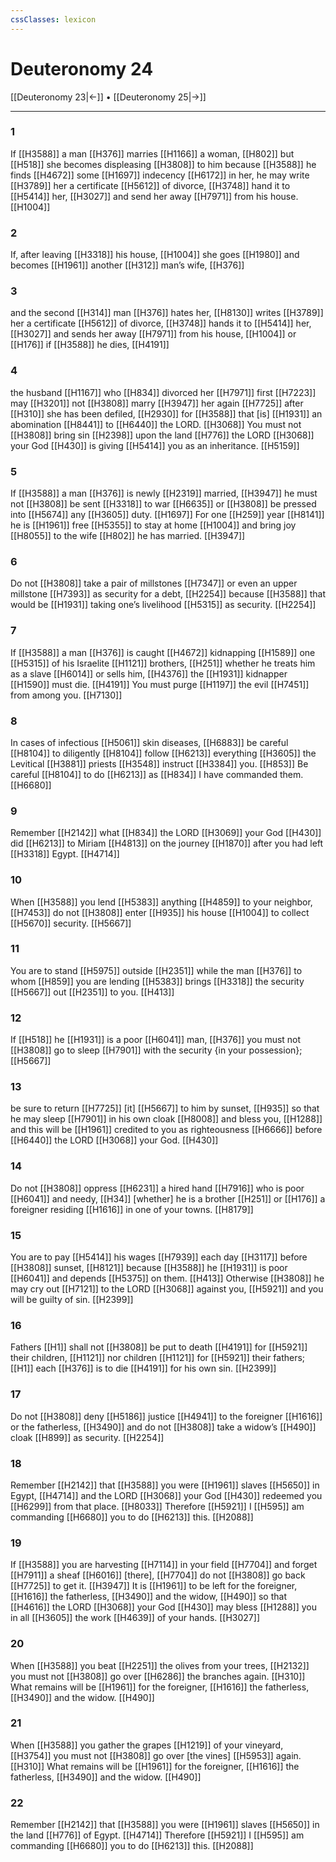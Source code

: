 ```yaml
---
cssClasses: lexicon
---
```


# Deuteronomy 24

[[Deuteronomy 23|←]] • [[Deuteronomy 25|→]]

---

### 1
If [[H3588]] a man [[H376]] marries [[H1166]] a woman, [[H802]] but [[H518]] she becomes displeasing [[H3808]] to him because [[H3588]] he finds [[H4672]] some [[H1697]] indecency [[H6172]] in her,  he may write [[H3789]] her  a certificate [[H5612]] of divorce, [[H3748]] hand it to [[H5414]] her, [[H3027]] and send her away [[H7971]] from his house. [[H1004]]

### 2
If, after leaving [[H3318]] his house, [[H1004]] she goes [[H1980]] and becomes [[H1961]] another [[H312]] man’s wife, [[H376]]

### 3
and the second [[H314]] man [[H376]] hates her, [[H8130]] writes [[H3789]] her  a certificate [[H5612]] of divorce, [[H3748]] hands it to [[H5414]] her, [[H3027]] and sends her away [[H7971]] from his house, [[H1004]] or [[H176]] if [[H3588]] he dies, [[H4191]]

### 4
the husband [[H1167]] who [[H834]] divorced her [[H7971]] first [[H7223]] may [[H3201]] not [[H3808]] marry [[H3947]] her again [[H7725]] after [[H310]] she has been defiled, [[H2930]] for [[H3588]] that [is] [[H1931]] an abomination [[H8441]] to [[H6440]] the LORD. [[H3068]] You must not [[H3808]] bring sin [[H2398]] upon the land [[H776]] the LORD [[H3068]] your God [[H430]] is giving [[H5414]] you as an inheritance. [[H5159]]

### 5
If [[H3588]] a man [[H376]] is newly [[H2319]] married, [[H3947]] he must not [[H3808]] be sent [[H3318]] to war [[H6635]] or [[H3808]] be pressed into [[H5674]] any [[H3605]] duty. [[H1697]] For one [[H259]] year [[H8141]] he is [[H1961]] free [[H5355]] to stay at home [[H1004]] and bring joy [[H8055]] to the wife [[H802]] he has married. [[H3947]]

### 6
Do not [[H3808]] take a pair of millstones [[H7347]] or even an upper millstone [[H7393]] as security for a debt, [[H2254]] because [[H3588]] that would be [[H1931]] taking one’s livelihood [[H5315]] as security. [[H2254]]

### 7
If [[H3588]] a man [[H376]] is caught [[H4672]] kidnapping [[H1589]] one [[H5315]] of his Israelite [[H1121]] brothers, [[H251]] whether he treats him as a slave [[H6014]] or sells him, [[H4376]] the [[H1931]] kidnapper [[H1590]] must die. [[H4191]] You must purge [[H1197]] the evil [[H7451]] from among you. [[H7130]]

### 8
In cases of infectious [[H5061]] skin diseases, [[H6883]] be careful [[H8104]] to diligently [[H8104]] follow [[H6213]] everything [[H3605]] the Levitical [[H3881]] priests [[H3548]] instruct [[H3384]] you. [[H853]] Be careful [[H8104]] to do [[H6213]] as [[H834]] I have commanded them. [[H6680]]

### 9
Remember [[H2142]] what [[H834]] the LORD [[H3069]] your God [[H430]] did [[H6213]] to Miriam [[H4813]] on the journey [[H1870]] after you had left [[H3318]] Egypt. [[H4714]]

### 10
When [[H3588]] you lend [[H5383]] anything [[H4859]] to your neighbor, [[H7453]] do not [[H3808]] enter [[H935]] his house [[H1004]] to collect [[H5670]] security. [[H5667]]

### 11
You are to stand [[H5975]] outside [[H2351]] while the man [[H376]] to whom [[H859]] you are lending [[H5383]] brings [[H3318]] the security [[H5667]] out [[H2351]] to you. [[H413]]

### 12
If [[H518]] he [[H1931]] is a poor [[H6041]] man, [[H376]] you must not [[H3808]] go to sleep [[H7901]] with the security {in your possession}; [[H5667]]

### 13
be sure to return [[H7725]] [it] [[H5667]] to him  by sunset, [[H935]] so that he may sleep [[H7901]] in his own cloak [[H8008]] and bless you, [[H1288]] and this will be [[H1961]] credited to you as righteousness [[H6666]] before [[H6440]] the LORD [[H3068]] your God. [[H430]]

### 14
Do not [[H3808]] oppress [[H6231]] a hired hand [[H7916]] who is poor [[H6041]] and needy, [[H34]] [whether] he is a brother [[H251]] or [[H176]] a foreigner residing [[H1616]] in one of your towns. [[H8179]]

### 15
You are to pay [[H5414]] his wages [[H7939]] each day [[H3117]] before [[H3808]] sunset, [[H8121]] because [[H3588]] he [[H1931]] is poor [[H6041]] and depends [[H5375]] on them. [[H413]] Otherwise [[H3808]] he may cry out [[H7121]] to the LORD [[H3068]] against you, [[H5921]] and you will be guilty of sin. [[H2399]]

### 16
Fathers [[H1]] shall not [[H3808]] be put to death [[H4191]] for [[H5921]] their children, [[H1121]] nor children [[H1121]] for [[H5921]] their fathers; [[H1]] each [[H376]] is to die [[H4191]] for his own sin. [[H2399]]

### 17
Do not [[H3808]] deny [[H5186]] justice [[H4941]] to the foreigner [[H1616]] or the fatherless, [[H3490]] and do not [[H3808]] take a widow’s [[H490]] cloak [[H899]] as security. [[H2254]]

### 18
Remember [[H2142]] that [[H3588]] you were [[H1961]] slaves [[H5650]] in Egypt, [[H4714]] and the LORD [[H3068]] your God [[H430]] redeemed you [[H6299]] from that place. [[H8033]] Therefore [[H5921]] I [[H595]] am commanding [[H6680]] you to do [[H6213]] this. [[H2088]]

### 19
If [[H3588]] you are harvesting [[H7114]] in your field [[H7704]] and forget [[H7911]] a sheaf [[H6016]] [there], [[H7704]] do not [[H3808]] go back [[H7725]] to get it. [[H3947]] It is [[H1961]] to be left for the foreigner, [[H1616]] the fatherless, [[H3490]] and the widow, [[H490]] so that [[H4616]] the LORD [[H3068]] your God [[H430]] may bless [[H1288]] you in all [[H3605]] the work [[H4639]] of your hands. [[H3027]]

### 20
When [[H3588]] you beat [[H2251]] the olives from your trees, [[H2132]] you must not [[H3808]] go over [[H6286]] the branches again. [[H310]] What remains will be [[H1961]] for the foreigner, [[H1616]] the fatherless, [[H3490]] and the widow. [[H490]]

### 21
When [[H3588]] you gather the grapes [[H1219]] of your vineyard, [[H3754]] you must not [[H3808]] go over [the vines] [[H5953]] again. [[H310]] What remains will be [[H1961]] for the foreigner, [[H1616]] the fatherless, [[H3490]] and the widow. [[H490]]

### 22
Remember [[H2142]] that [[H3588]] you were [[H1961]] slaves [[H5650]] in the land [[H776]] of Egypt. [[H4714]] Therefore [[H5921]] I [[H595]] am commanding [[H6680]] you to do [[H6213]] this. [[H2088]]

